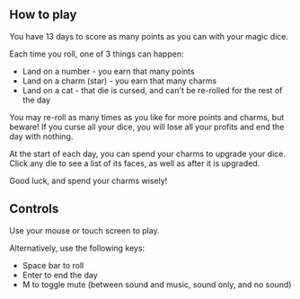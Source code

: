 ## How to play

You have 13 days to score as many points as you can with your magic dice.  

Each time you roll, one of 3 things can happen:
- Land on a number - you earn that many points
- Land on a charm (star) - you earn that many charms
- Land on a cat - that die is cursed, and can't be re-rolled for the rest of the day

You may re-roll as many times as you like for more points and charms, but beware! 
If you curse all your dice, you will lose all your profits and end the day with nothing.

At the start of each day, you can spend your charms to upgrade your dice. Click any die to see a list of its faces, as well as after it is upgraded.

Good luck, and spend your charms wisely!

## Controls

Use your mouse or touch screen to play.

Alternatively, use the following keys:

- Space bar to roll
- Enter to end the day
- M to toggle mute (between sound and music, sound only, and no sound)